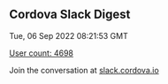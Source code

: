 ## Cordova Slack Digest
Tue, 06 Sep 2022 08:21:53 GMT

[User count: 4698](https://cordova.slack.com/)


Join the conversation at [slack.cordova.io](http://slack.cordova.io/)
